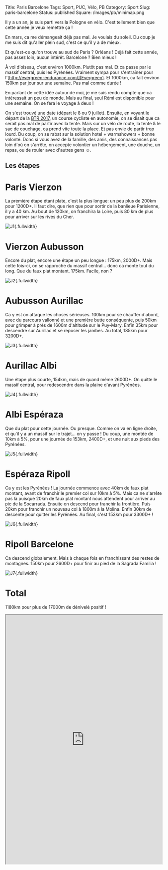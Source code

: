 Title: Paris Barcelone
Tags: Sport, PUC, Vélo, PB
Category: Sport
Slug: paris-barcelone
Status: published
Square: /images/pb/minimap.png


Il y a un an, je suis parti vers la Pologne en vélo. C'est tellement bien que cette année je veux remettre ça !


<!-- PELICAN_END_SUMMARY -->


En mars, ca me démangeait déjà pas mal. Je voulais du soleil. Du coup je me suis dit qu'aller plein sud, c'est ce qu'il y a de mieux. 

Et qu'est-ce qu'on trouve au sud de Paris ? Orléans ! Déjà fait cette année, pas assez loin, aucun intérêt. Barcelone ? Bien mieux !

À vol d'oiseau, c'est environ 1000km. Plutôt pas mal. Et ca passe par le massif central, puis les Pyrénées. Vraiment sympa pour s'entraîner pour l'[http://evergreen-endurance.com/](Evergreen).
Et 1000km, ca fait environ 150km par jour sur une semaine. Pas mal comme durée !

En parlant de cette idée autour de moi, je me suis rendu compte que ca intéressait un peu de monde. Mais au final, seul Rémi est disponible pour une semaine. On se fera le voyage à deux !

On s'est trouvé une date (départ le 8 ou 9 juillet). Ensuite, en voyant le départ de la [BTR 2017](http://chilkoot-cdp.com/project/btr2017/), un course cycliste en autonomie, on se disait que ca serait pas mal de partir avec la tente. Mais sur un vélo de route, la tente & le sac de couchage, ca prend vite toute la place. Et pas envie de partir trop lourd. Du coup, on se rabat sur la solution hotel + warmshowers + bonne volonté. Donc si vous avez de la famille, des amis, des connaissances pas loin d'où on s'arrête, on accepte volontier un hébergement, une douche, un repas, ou de rouler avec d'autres gens ☺.

Les étapes
----------

Paris Vierzon
=============

La première étape étant plate, c'est la plus longue: un peu plus de 200km pour 1200D+.
Il faut dire, que rien que pour sortir de la banlieue Parisienne, il y a 40 km.
Au bout de 120km, on franchira la Loire, puis 80 km de plus pour arriver sur les rives du Cher.

![J1](/images/pb/j1.png){.fullwidth}


Vierzon Aubusson
================

Encore du plat, encore une étape un peu longue : 175km, 2000D+. Mais cette fois-ci, on se rapproche du massif central... donc ca monte tout du long. Que du faux plat montant. 175km. Facile, non ?

![J2](/images/pb/j2.png){.fullwidth}


Aubusson Aurillac
=================

Ca y est on attaque les choses sérieuses. 100km pour se chauffer d'abord, avec du parcours vallonné et une première butte conséquente, puis 50km pour grimper à près de 1600m d'altitude sur le Puy-Mary. Enfin 35km pour descendre sur Aurillac et se reposer les jambes. Au total, 185km pour 3200D+.

![J3](/images/pb/j3.png){.fullwidth}


Aurillac Albi
=============

Une étape plus courte, 154km, mais de quand même 2600D+. On quitte le massif central, pour redescendre dans la plaine d'avant Pyrénées. 

![J4](/images/pb/j4.png){.fullwidth}


Albi Espéraza
=============

Que du plat pour cette journée. Ou presque. Comme on va en ligne droite, et qu'il y a un massif sur le trajet... on y passe ! Du coup, une montée de 10km à 5%, pour une journée de 153km, 2400D+, et une nuit aux pieds des Pyrénées.


![J5](/images/pb/j5.png){.fullwidth}


Espéraza Ripoll
===============

Ca y est les Pyrénées ! La journée commence avec 40km de faux plat montant, avant de franchir le premier col sur 10km à 5%. Mais ca ne s'arrête pas là puisque 20km de faux plat montant nous attendent pour arriver au pic de la Socarrada. Ensuite on descend pour franchir la frontière. Puis 20km pour franchir un nouveau col à 1800m à la Molina. Enfin 30km de descente pour quitter les Pyrénées.
Au final, c'est 153km pour 3300D+ !

![J6](/images/pb/j6.png){.fullwidth}


Ripoll Barcelone
================

Ca descend globalement. Mais à chaque fois en franchissant des restes de montagnes. 150km pour 2600D+ pour finir au pied de la Sagrada Familia !

![J7](/images/pb/j7.png){.fullwidth}


Total
=====

1180km pour plus de 17000m de dénivelé positif !

<iframe height="800px" width="100%" src="https://api.mapbox.com/styles/v1/scharron/cj3nk4o7j000i2rt5j78ll1tl.html?fresh=true&title=true&access_token=pk.eyJ1Ijoic2NoYXJyb24iLCJhIjoiYjQxZTA4NWIzNDQ3MjQ2YTYyMWY2NGRlZWQ0ZmJmODYifQ.JOgIuCASw96tN0Alkkjrjw#5.6/45.218/1.778">
